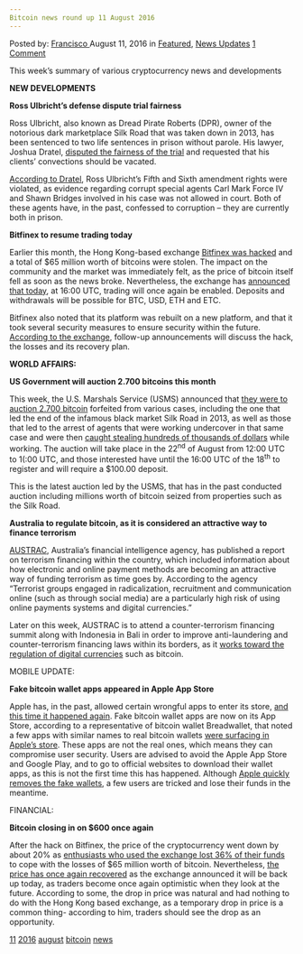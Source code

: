 ```yaml
---
Bitcoin news round up 11 August 2016
---
```

<article class="post-listing post-15083 post type-post status-publish format-standard has-post-thumbnail hentry  tag-1879 tag-3336 tag-august tag-bitcoin tag-news">
    <div class="post-inner">
        <span>Posted by: <a href="https://www.deepdotweb.com/author/francisco/" title="">Francisco </a></span>
    <span>August 11, 2016</span>
    <span>in <a href="https://www.deepdotweb.com/category/deepdot-news/" rel="category tag">Featured</a>, <a href="https://www.deepdotweb.com/category/news-updates/" rel="category tag">News Updates</a></span>
    <span><a href="https://www.deepdotweb.com/2016/08/11/bitcoin-news-round-11-august-2016/#comments">1 Comment</a></span>
    </p>
    <div class="clear"></div>
    <div class="entry">
    <p>This week’s summary of various cryptocurrency news and developments</p>
    <p><strong>NEW DEVELOPMENTS</strong></p>
    <p><strong>Ross Ulbricht’s defense dispute trial fairness</strong></p>
    <p>Ross Ulbricht, also known as Dread Pirate Roberts (DPR), owner of the notorious dark marketplace Silk Road that was taken down in 2013, has been sentenced to two life sentences in prison without parole. His lawyer, Joshua Dratel, <a href="https://bitcoinmagazine.com/articles/ross-ulbricht-defense-files-reply-in-court-appeal-disputes-fairness-of-trial-1470431272">disputed the fairness of the trial</a> and requested that his clients’ convections should be vacated.</p>
    <p><a href="http://motherboard.vice.com/blog/torture-wiretaps-and-drugs-the-curious-cases-of-ross-ulbrichts-new-lawyer">According to Dratel</a>, Ross Ulbricht’s Fifth and Sixth amendment rights were violated, as evidence regarding corrupt special agents Carl Mark Force IV and Shawn Bridges involved in his case was not allowed in court. Both of these agents have, in the past, confessed to corruption – they are currently both in prison.</p>
    <p><strong>Bitfinex to resume trading today</strong></p>
    <p>Earlier this month, the Hong Kong-based exchange <a href="https://techcrunch.com/2016/08/08/hacked-bitcoin-exchange-bitfinex-will-reduce-balances-by-36-to-distribute-losses-amongst-all-users/">Bitfinex was hacked</a> and a total of $65 million worth of bitcoins were stolen. The impact on the community and the market was immediately felt, as the price of bitcoin itself fell as soon as the news broke. Nevertheless, the exchange has <a href="http://www.coindesk.com/bitfinex-bitcoin-exchange-resume-trading/">announced that today</a>, at 16:00 UTC, trading will once again be enabled. Deposits and withdrawals will be possible for BTC, USD, ETH and ETC.</p>
    <p>Bitfinex also noted that its platform was rebuilt on a new platform, and that it took several security measures to ensure security within the future. <a href="https://www.bitfinex.com/posts/133">According to the exchange</a>, follow-up announcements will discuss the hack, the losses and its recovery plan.</p>
    <p><strong>WORLD AFFAIRS:</strong></p>
    <p><strong>US Government will auction 2.700 bitcoins this month</strong></p>
    <p>This week, the U.S. Marshals Service (USMS) announced that <a href="http://www.digitaltrends.com/computing/us-government-auctions-off-2700-bitcoin/">they were to auction 2.700 bitcoin</a> forfeited from various cases, including the one that led the end of the infamous black market Silk Road in 2013, as well as those that led to the arrest of agents that were working undercover in that same case and were then <a href="http://www.forbes.com/sites/katevinton/2015/03/30/two-former-federal-agents-charged-with-stealing-bitcoin-during-silk-road-investigation/">caught stealing hundreds of thousands of dollars</a> while working. The auction will take place in the 22<sup>nd</sup> of August from 12:00 UTC to 1(:00 UTC, and those interested have until the 16:00 UTC of the 18<sup>th</sup> to register and will require a $100.00 deposit.</p>
    <p>This is the latest auction led by the USMS, that has in the past conducted auction including millions worth of bitcoin seized from properties such as the Silk Road.</p>
    <p><strong>Australia to regulate bitcoin, as it is considered an attractive way to finance terrorism</strong></p>
    <p><a href="http://www.austrac.gov.au/">AUSTRAC</a>, Australia’s financial intelligence agency, has published a report on terrorism financing within the country, which included information about how electronic and online payment methods are becoming an attractive way of funding terrorism as time goes by. According to the agency “Terrorist groups engaged in radicalization, recruitment and communication online (such as through social media) are a particularly high risk of using online payments systems and digital currencies.”</p>
    <p>Later on this week, AUSTRAC is to attend a counter-terrorism financing summit along with Indonesia in Bali in order to improve anti-laundering and counter-terrorism financing laws within its borders, as it <a href="http://www.smh.com.au/world/australia-to-regulate-bitcoin-under-counterterrorism-finance-laws-20160808-gqnne2.html">works toward the regulation of digital currencies</a> such as bitcoin.</p>
    <p>MOBILE UPDATE:</p>
    <p><strong>Fake bitcoin wallet apps appeared in Apple App Store</strong></p>
    <p>Apple has, in the past, allowed certain wrongful apps to enter its store, <a href="http://appleinsider.com/articles/16/08/09/apple-fighting-to-stem-fake-bitcoin-apps-on-app-store">and this time it happened again</a>. Fake bitcoin wallet apps are now on its App Store, according to a representative of bitcoin wallet Breadwallet, that noted a few apps with similar names to real bitcoin wallets <a href="http://www.newsbtc.com/2016/08/08/apple-lists-another-fake-bitcoin-wallet-app-store/">were surfacing in Apple’s store</a>. These apps are not the real ones, which means they can compromise user security. Users are advised to avoid the Apple App Store and Google Play, and to go to official websites to download their wallet apps, as this is not the first time this has happened. Although <a href="http://www.macrumors.com/2016/08/09/fake-bitcoin-ios-apps-app-store/">Apple quickly removes the fake wallets</a>, a few users are tricked and lose their funds in the meantime.</p>
    <p>FINANCIAL:</p>
    <p><strong>Bitcoin closing in on $600 once again</strong></p>
    <p>After the hack on Bitfinex, the price of the cryptocurrency went down by about 20% as <a href="http://www.bbc.co.uk/news/technology-37009319">enthusiasts who used the exchange lost 36% of their funds</a> to cope with the losses of $65 million worth of bitcoin. Nevertheless, <a href="https://coinmarketcap.com/currencies/bitcoin/">the price has once again recovered</a> as the exchange announced it will be back up today, as traders become once again optimistic when they look at the future. According to some, the drop in price was natural and had nothing to do with the Hong Kong based exchange, as a temporary drop in price is a common thing- according to him, traders should see the drop as an opportunity.</p>
    </div>
    <a href="https://www.deepdotweb.com/tag/11/" rel="tag">11</a> <a href="https://www.deepdotweb.com/tag/2016/" rel="tag">2016</a> <a href="https://www.deepdotweb.com/tag/august/" rel="tag">august</a> <a href="https://www.deepdotweb.com/tag/bitcoin/" rel="tag">bitcoin</a> <a href="https://www.deepdotweb.com/tag/news/" rel="tag">news</a></span> <span style="display:none" class="updated">2016-08-11</span>
    <div style="display:none" class="vcard author" itemprop="author" itemscope itemtype="http://schema.org/Person"><strong class="fn" itemprop="name"><a href="https://www.deepdotweb.com/author/francisco/" title="Posts by Francisco" rel="author">Francisco</a></strong></div>
    </div>
</article>

